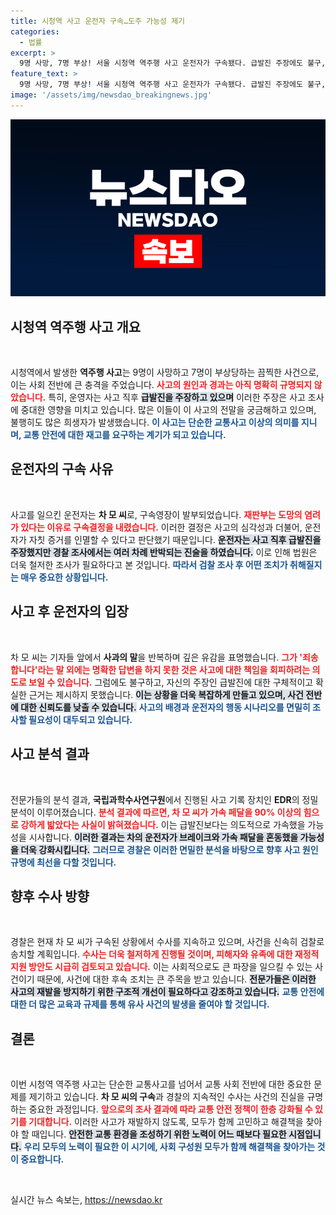 ```yaml
---
title: 시청역 사고 운전자 구속…도주 가능성 제기
categories:
  - 법률
excerpt: >
  9명 사망, 7명 부상! 서울 시청역 역주행 사고 운전자가 구속됐다. 급발진 주장에도 불구, 강한 가속 페달 기록이 밝혀져 충격이 이어지는 가운데, 사건은 검찰 송치 준비 중. 진실이 밝혀질까?
feature_text: >
  9명 사망, 7명 부상! 서울 시청역 역주행 사고 운전자가 구속됐다. 급발진 주장에도 불구, 강한 가속 페달 기록이 밝혀져 충격이 이어지는 가운데, 사건은 검찰 송치 준비 중. 진실이 밝혀질까?
image: '/assets/img/newsdao_breakingnews.jpg'
---
```


<p><img src="/assets/img/newsdao_breakingnews.jpg" alt="flaretime 속보" /></p>

<h2 data-ke-size="size26">시청역 역주행 사고 개요</h2>

<p data-ke-size="size16">&nbsp;</p>

<p>시청역에서 발생한 <b>역주행 사고</b>는 9명이 사망하고 7명이 부상당하는 끔찍한 사건으로, 이는 사회 전반에 큰 충격을 주었습니다. <b><span style="color: #ee2323;">사고의 원인과 경과는 아직 명확히 규명되지 않았습니다.</span></b> 특히, 운영자는 사고 직후 <b><span style="background-color: #21538527;">급발진을 주장하고 있으며</span></b> 이러한 주장은 사고 조사에 중대한 영향을 미치고 있습니다. 많은 이들이 이 사고의 전말을 궁금해하고 있으며, 불행히도 많은 희생자가 발생했습니다. <b><span style="color: #1a5490;">이 사고는 단순한 교통사고 이상의 의미를 지니며, 교통 안전에 대한 재고를 요구하는 계기가 되고 있습니다.</span></b></p>

<h2 data-ke-size="size26">운전자의 구속 사유</h2>

<p data-ke-size="size16">&nbsp;</p>

<p>사고를 일으킨 운전자는 <b>차 모 씨</b>로, 구속영장이 발부되었습니다. <b><span style="color: #ee2323;">재판부는 도망의 염려가 있다는 이유로 구속결정을 내렸습니다.</span></b> 이러한 결정은 사고의 심각성과 더불어, 운전자가 자칫 증거를 인멸할 수 있다고 판단했기 때문입니다. <b><span style="background-color: #21538527;">운전자는 사고 직후 급발진을 주장했지만 경찰 조사에서는 여러 차례 반박되는 진술을 하였습니다.</span></b> 이로 인해 법원은 더욱 철저한 조사가 필요하다고 본 것입니다. <b><span style="color: #1a5490;">따라서 검찰 조사 후 어떤 조치가 취해질지는 매우 중요한 상황입니다.</span></b></p>

<h2 data-ke-size="size26">사고 후 운전자의 입장</h2>

<p data-ke-size="size16">&nbsp;</p>

<p>차 모 씨는 기자들 앞에서 <b>사과의 말</b>을 반복하며 깊은 유감을 표명했습니다. <b><span style="color: #ee2323;">그가 '죄송합니다'라는 말 외에는 명확한 답변을 하지 못한 것은 사고에 대한 책임을 회피하려는 의도로 보일 수 있습니다.</span></b> 그럼에도 불구하고, 자신의 주장인 급발진에 대한 구체적이고 확실한 근거는 제시하지 못했습니다. <b><span style="background-color: #21538527;">이는 상황을 더욱 복잡하게 만들고 있으며, 사건 전반에 대한 신뢰도를 낮출 수 있습니다.</span></b> <b><span style="color: #1a5490;">사고의 배경과 운전자의 행동 시나리오를 면밀히 조사할 필요성이 대두되고 있습니다.</span></b></p>

<h2 data-ke-size="size26">사고 분석 결과</h2>

<p data-ke-size="size16">&nbsp;</p>

<p>전문가들의 분석 결과, <b>국립과학수사연구원</b>에서 진행된 사고 기록 장치인 <b>EDR</b>의 정밀 분석이 이루어졌습니다. <b><span style="color: #ee2323;">분석 결과에 따르면, 차 모 씨가 가속 페달을 90% 이상의 힘으로 강하게 밟았다는 사실이 밝혀졌습니다.</span></b> 이는 급발진보다는 의도적으로 가속했을 가능성을 시사합니다. <b><span style="background-color: #21538527;">이러한 결과는 차의 운전자가 브레이크와 가속 패달을 혼동했을 가능성을 더욱 강화시킵니다.</span></b> <b><span style="color: #1a5490;">그러므로 경찰은 이러한 면밀한 분석을 바탕으로 향후 사고 원인 규명에 최선을 다할 것입니다.</span></b></p>

<h2 data-ke-size="size26">향후 수사 방향</h2>

<p data-ke-size="size16">&nbsp;</p>

<p>경찰은 현재 차 모 씨가 구속된 상황에서 수사를 지속하고 있으며, 사건을 신속히 검찰로 송치할 계획입니다. <b><span style="color: #ee2323;">수사는 더욱 철저하게 진행될 것이며, 피해자와 유족에 대한 재정적 지원 방안도 시급히 검토되고 있습니다.</span></b> 이는 사회적으로도 큰 파장을 일으킬 수 있는 사건이기 때문에, 사건에 대한 후속 조치는 큰 주목을 받고 있습니다. <b><span style="background-color: #21538527;">전문가들은 이러한 사고의 재발을 방지하기 위한 구조적 개선이 필요하다고 강조하고 있습니다.</span></b> <b><span style="color: #1a5490;">교통 안전에 대한 더 많은 교육과 규제를 통해 유사 사건의 발생을 줄여야 할 것입니다.</span></b></p>

<h2 data-ke-size="size26">결론</h2>

<p data-ke-size="size16">&nbsp;</p>

<p>이번 시청역 역주행 사고는 단순한 교통사고를 넘어서 교통 사회 전반에 대한 중요한 문제를 제기하고 있습니다. <b>차 모 씨의 구속</b>과 경찰의 지속적인 수사는 사건의 진실을 규명하는 중요한 과정입니다. <b><span style="color: #ee2323;">앞으로의 조사 결과에 따라 교통 안전 정책이 한층 강화될 수 있기를 기대합니다.</span></b> 이러한 사고가 재발하지 않도록, 모두가 함께 고민하고 해결책을 찾아야 할 때입니다. <b><span style="background-color: #21538527;">안전한 교통 환경을 조성하기 위한 노력이 어느 때보다 필요한 시점입니다.</span></b> <b><span style="color: #1a5490;">우리 모두의 노력이 필요한 이 시기에, 사회 구성원 모두가 함께 해결책을 찾아가는 것이 중요합니다.</span></b></p>

<p data-ke-size="size16">&nbsp;</p>
실시간 뉴스 속보는, <a href="https://newsdao.kr" rel="dofollow">https://newsdao.kr</a>


